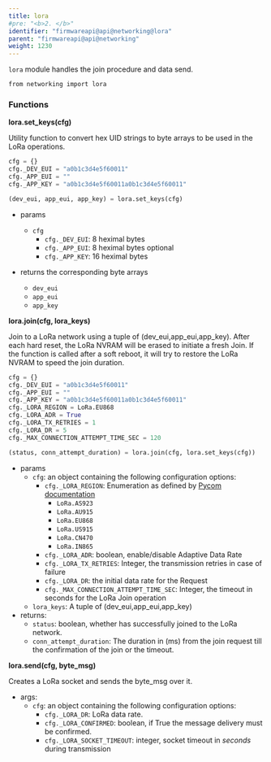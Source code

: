 ```yaml
---
title: lora
#pre: "<b>2. </b>"
identifier: "firmwareapi@api@networking@lora"
parent: "firmwareapi@api@networking"
weight: 1230
---
```


`lora` module handles the join procedure and data send.

```
from networking import lora
```

### Functions

**lora.set_keys(cfg)**

Utility function to convert hex UID strings to byte arrays to be used in the LoRa operations.

```python
cfg = {}
cfg._DEV_EUI = "a0b1c3d4e5f60011"
cfg._APP_EUI = ""
cfg._APP_KEY = "a0b1c3d4e5f60011a0b1c3d4e5f60011"

(dev_eui, app_eui, app_key) = lora.set_keys(cfg)
```

- params

  - `cfg`
    - `cfg._DEV_EUI`: 8 heximal bytes
    - `cfg._APP_EUI`: 8 heximal bytes optional
    - `cfg._APP_KEY`: 16 heximal bytes

- returns the corresponding byte arrays

  - `dev_eui`
  - `app_eui`
  - `app_key`

**lora.join(cfg, lora_keys)**

Join to a LoRa network using a tuple of (dev_eui,app_eui,app_key). After each hard reset, the LoRa NVRAM will be erased to initiate a fresh Join. If the function is called after a soft reboot, it will try to restore the LoRa NVRAM to speed the join duration.

```python
cfg = {}
cfg._DEV_EUI = "a0b1c3d4e5f60011"
cfg._APP_EUI = ""
cfg._APP_KEY = "a0b1c3d4e5f60011a0b1c3d4e5f60011"
cfg._LORA_REGION = LoRa.EU868
cfg._LORA_ADR = True
cfg._LORA_TX_RETRIES = 1
cfg._LORA_DR = 5
cfg._MAX_CONNECTION_ATTEMPT_TIME_SEC = 120

(status, conn_attempt_duration) = lora.join(cfg, lora.set_keys(cfg))
```

- params
  - `cfg`: an object containing the following configuration options:
    - `cfg._LORA_REGION`: Enumeration as defined by [Pycom documentation](https://docs.pycom.io/firmwareapi/pycom/network/lora/)
      - `LoRa.AS923`
      - `LoRa.AU915`
      - `LoRa.EU868`
      - `LoRa.US915`
      - `LoRa.CN470`
      - `LoRa.IN865`
    - `cfg._LORA_ADR`: boolean, enable/disable Adaptive Data Rate
    - `cfg._LORA_TX_RETRIES`: Integer, the transmission retries in case of failure
    - `cfg._LORA_DR`: the initial data rate for the Request
    - `cfg._MAX_CONNECTION_ATTEMPT_TIME_SEC`: Integer, the timeout in seconds for the LoRa Join operation
  - `lora_keys`: A tuple of (dev_eui,app_eui,app_key)
- returns:
  - `status`: boolean, whether has successfully joined to the LoRa network.
  - `conn_attempt_duration`: The duration in (ms) from the join request till the confirmation of the join or the timeout.

**lora.send(cfg, byte_msg)**

Creates a LoRa socket and sends the byte_msg over it.

- args:
  - `cfg`: an object containing the following configuration options:
    - `cfg._LORA_DR`: LoRa data rate.
    - `cfg._LORA_CONFIRMED`: boolean, if True the message delivery must be confirmed.
    - `cfg._LORA_SOCKET_TIMEOUT`: integer, socket timeout in _seconds_ during transmission

